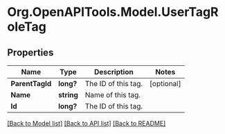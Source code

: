 # Org.OpenAPITools.Model.UserTagRoleTag
## Properties

Name | Type | Description | Notes
------------ | ------------- | ------------- | -------------
**ParentTagId** | **long?** | The ID of this tag. | [optional] 
**Name** | **string** | Name of this tag. | 
**Id** | **long?** | The ID of this tag. | 

[[Back to Model list]](../README.md#documentation-for-models) [[Back to API list]](../README.md#documentation-for-api-endpoints) [[Back to README]](../README.md)

